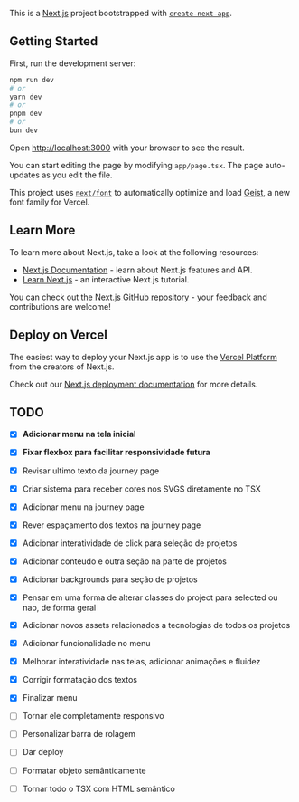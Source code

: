 This is a [Next.js](https://nextjs.org) project bootstrapped with [`create-next-app`](https://nextjs.org/docs/app/api-reference/cli/create-next-app).

## Getting Started

First, run the development server:

```bash
npm run dev
# or
yarn dev
# or
pnpm dev
# or
bun dev
```

Open [http://localhost:3000](http://localhost:3000) with your browser to see the result.

You can start editing the page by modifying `app/page.tsx`. The page auto-updates as you edit the file.

This project uses [`next/font`](https://nextjs.org/docs/app/building-your-application/optimizing/fonts) to automatically optimize and load [Geist](https://vercel.com/font), a new font family for Vercel.

## Learn More

To learn more about Next.js, take a look at the following resources:

- [Next.js Documentation](https://nextjs.org/docs) - learn about Next.js features and API.
- [Learn Next.js](https://nextjs.org/learn) - an interactive Next.js tutorial.

You can check out [the Next.js GitHub repository](https://github.com/vercel/next.js) - your feedback and contributions are welcome!

## Deploy on Vercel

The easiest way to deploy your Next.js app is to use the [Vercel Platform](https://vercel.com/new?utm_medium=default-template&filter=next.js&utm_source=create-next-app&utm_campaign=create-next-app-readme) from the creators of Next.js.

Check out our [Next.js deployment documentation](https://nextjs.org/docs/app/building-your-application/deploying) for more details.


## TODO


- [x] **Adicionar menu na tela inicial**
- [x] **Fixar flexbox para facilitar responsividade futura**
- [x] Revisar ultimo texto da journey page
- [x] Criar sistema para receber cores nos SVGS diretamente no TSX
- [x] Adicionar menu na journey page
- [x] Rever espaçamento dos textos na journey page
- [x] Adicionar interatividade de click para seleção de projetos
- [x] Adicionar conteudo e outra seção na parte de projetos
- [x] Adicionar backgrounds para seção de projetos
- [x] Pensar em uma forma de alterar classes do project para selected ou nao, de forma geral
- [x] Adicionar novos assets relacionados a tecnologias de todos os projetos
- [x] Adicionar funcionalidade no menu
- [x] Melhorar interatividade nas telas, adicionar animações e fluidez
- [x] Corrigir formatação dos textos
- [x] Finalizar menu
- [ ] Tornar ele completamente responsivo
- [ ] Personalizar barra de rolagem
- [ ] Dar deploy
- [ ] Formatar objeto semânticamente
- [ ] Tornar todo o TSX com HTML semântico

